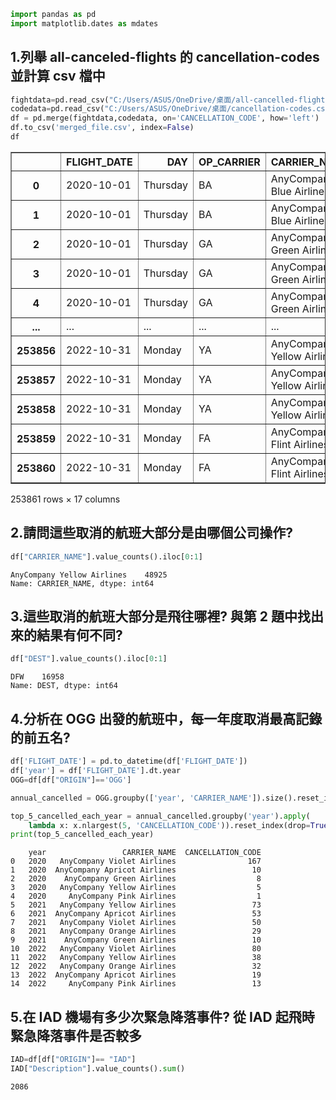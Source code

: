 ```python
import pandas as pd
import matplotlib.dates as mdates
```

## 1.列舉 all-canceled-flights 的 cancellation-codes 並計算 csv 檔中


```python
fightdata=pd.read_csv("C:/Users/ASUS/OneDrive/桌面/all-cancelled-flights.csv")
codedata=pd.read_csv("C:/Users/ASUS/OneDrive/桌面/cancellation-codes.csv")
df = pd.merge(fightdata,codedata, on='CANCELLATION_CODE', how='left')
df.to_csv('merged_file.csv', index=False)
df
```




<div>
<style scoped>
    .dataframe tbody tr th:only-of-type {
        vertical-align: middle;
    }

    .dataframe tbody tr th {
        vertical-align: top;
    }

    .dataframe thead th {
        text-align: right;
    }
</style>
<table border="1" class="dataframe">
  <thead>
    <tr style="text-align: right;">
      <th></th>
      <th>FLIGHT_DATE</th>
      <th>DAY</th>
      <th>OP_CARRIER</th>
      <th>CARRIER_NAME</th>
      <th>OP_CARRIER_FL_NUM</th>
      <th>ORIGIN</th>
      <th>DISPLAY_AIRPORT_NAME_ORIGIN</th>
      <th>DEST</th>
      <th>DISPLAY_AIRPORT_NAME_DEST</th>
      <th>CANCELLATION_CODE</th>
      <th>NUMBER_OF_FLIGHTS</th>
      <th>LATITUDE_ORIGIN</th>
      <th>LONGITUDE_ORIGIN</th>
      <th>LATITUDE_DEST</th>
      <th>LONGITUDE_DEST</th>
      <th>DISTANCE_LEGEND</th>
      <th>Description</th>
    </tr>
  </thead>
  <tbody>
    <tr>
      <th>0</th>
      <td>2020-10-01</td>
      <td>Thursday</td>
      <td>BA</td>
      <td>AnyCompany Blue Airlines</td>
      <td>5029</td>
      <td>ATL</td>
      <td>Atlanta Municipal</td>
      <td>MLB</td>
      <td>Melbourne Regional</td>
      <td>A</td>
      <td>1</td>
      <td>33.640833</td>
      <td>-84.427222</td>
      <td>28.102500</td>
      <td>-80.643056</td>
      <td>250-499 Miles</td>
      <td>Carrier</td>
    </tr>
    <tr>
      <th>1</th>
      <td>2020-10-01</td>
      <td>Thursday</td>
      <td>BA</td>
      <td>AnyCompany Blue Airlines</td>
      <td>5069</td>
      <td>MLB</td>
      <td>Melbourne Regional</td>
      <td>ATL</td>
      <td>Atlanta Municipal</td>
      <td>A</td>
      <td>1</td>
      <td>28.102500</td>
      <td>-80.643056</td>
      <td>33.640833</td>
      <td>-84.427222</td>
      <td>250-499 Miles</td>
      <td>Carrier</td>
    </tr>
    <tr>
      <th>2</th>
      <td>2020-10-01</td>
      <td>Thursday</td>
      <td>GA</td>
      <td>AnyCompany Green Airlines</td>
      <td>134</td>
      <td>DFW</td>
      <td>Dallas Fort Worth Regional</td>
      <td>OGG</td>
      <td>Kahului Airport</td>
      <td>D</td>
      <td>1</td>
      <td>32.894444</td>
      <td>-97.029722</td>
      <td>20.900556</td>
      <td>-156.433611</td>
      <td>2500 Miles and Greater</td>
      <td>Security</td>
    </tr>
    <tr>
      <th>3</th>
      <td>2020-10-01</td>
      <td>Thursday</td>
      <td>GA</td>
      <td>AnyCompany Green Airlines</td>
      <td>1960</td>
      <td>OGG</td>
      <td>Kahului Airport</td>
      <td>PHX</td>
      <td>Phoenix Sky Harbor International</td>
      <td>D</td>
      <td>1</td>
      <td>20.900556</td>
      <td>-156.433611</td>
      <td>33.436111</td>
      <td>-112.009444</td>
      <td>2500 Miles and Greater</td>
      <td>Security</td>
    </tr>
    <tr>
      <th>4</th>
      <td>2020-10-01</td>
      <td>Thursday</td>
      <td>GA</td>
      <td>AnyCompany Green Airlines</td>
      <td>2242</td>
      <td>LAX</td>
      <td>Los Angeles International</td>
      <td>KOA</td>
      <td>Keahole</td>
      <td>D</td>
      <td>1</td>
      <td>33.942500</td>
      <td>-118.408056</td>
      <td>19.738889</td>
      <td>-156.045556</td>
      <td>2500 Miles and Greater</td>
      <td>Security</td>
    </tr>
    <tr>
      <th>...</th>
      <td>...</td>
      <td>...</td>
      <td>...</td>
      <td>...</td>
      <td>...</td>
      <td>...</td>
      <td>...</td>
      <td>...</td>
      <td>...</td>
      <td>...</td>
      <td>...</td>
      <td>...</td>
      <td>...</td>
      <td>...</td>
      <td>...</td>
      <td>...</td>
      <td>...</td>
    </tr>
    <tr>
      <th>253856</th>
      <td>2022-10-31</td>
      <td>Monday</td>
      <td>YA</td>
      <td>AnyCompany Yellow Airlines</td>
      <td>434</td>
      <td>BUR</td>
      <td>Hollywood-Burbank Midpoint</td>
      <td>OAK</td>
      <td>Metropolitan Oakland International</td>
      <td>A</td>
      <td>1</td>
      <td>34.200000</td>
      <td>-118.357778</td>
      <td>37.721389</td>
      <td>-122.220833</td>
      <td>250-499 Miles</td>
      <td>Carrier</td>
    </tr>
    <tr>
      <th>253857</th>
      <td>2022-10-31</td>
      <td>Monday</td>
      <td>YA</td>
      <td>AnyCompany Yellow Airlines</td>
      <td>1619</td>
      <td>MCO</td>
      <td>Orlando International</td>
      <td>MDW</td>
      <td>Chicago Midway International</td>
      <td>B</td>
      <td>1</td>
      <td>28.431667</td>
      <td>-81.324722</td>
      <td>41.785000</td>
      <td>-87.751944</td>
      <td>750-999 Miles</td>
      <td>Weather</td>
    </tr>
    <tr>
      <th>253858</th>
      <td>2022-10-31</td>
      <td>Monday</td>
      <td>YA</td>
      <td>AnyCompany Yellow Airlines</td>
      <td>2337</td>
      <td>DEN</td>
      <td>Stapleton International</td>
      <td>OMA</td>
      <td>Eppley Airfield</td>
      <td>B</td>
      <td>1</td>
      <td>39.774444</td>
      <td>-104.879722</td>
      <td>41.301944</td>
      <td>-95.893333</td>
      <td>250-499 Miles</td>
      <td>Weather</td>
    </tr>
    <tr>
      <th>253859</th>
      <td>2022-10-31</td>
      <td>Monday</td>
      <td>FA</td>
      <td>AnyCompany Flint Airlines</td>
      <td>5806</td>
      <td>DFW</td>
      <td>Dallas Fort Worth Regional</td>
      <td>AMA</td>
      <td>Amarillo International</td>
      <td>A</td>
      <td>1</td>
      <td>32.894444</td>
      <td>-97.029722</td>
      <td>35.227222</td>
      <td>-101.721944</td>
      <td>250-499 Miles</td>
      <td>Carrier</td>
    </tr>
    <tr>
      <th>253860</th>
      <td>2022-10-31</td>
      <td>Monday</td>
      <td>FA</td>
      <td>AnyCompany Flint Airlines</td>
      <td>5806</td>
      <td>AMA</td>
      <td>Amarillo International</td>
      <td>DFW</td>
      <td>Dallas Fort Worth Regional</td>
      <td>A</td>
      <td>1</td>
      <td>35.227222</td>
      <td>-101.721944</td>
      <td>32.894444</td>
      <td>-97.029722</td>
      <td>250-499 Miles</td>
      <td>Carrier</td>
    </tr>
  </tbody>
</table>
<p>253861 rows × 17 columns</p>
</div>



## 2.請問這些取消的航班大部分是由哪個公司操作?


```python
df["CARRIER_NAME"].value_counts().iloc[0:1]
```




    AnyCompany Yellow Airlines    48925
    Name: CARRIER_NAME, dtype: int64



## 3.這些取消的航班大部分是飛往哪裡? 與第 2 題中找出來的結果有何不同?


```python
df["DEST"].value_counts().iloc[0:1]
```




    DFW    16958
    Name: DEST, dtype: int64



## 4.分析在 OGG 出發的航班中，每一年度取消最高記錄的前五名?


```python
df['FLIGHT_DATE'] = pd.to_datetime(df['FLIGHT_DATE'])
df['year'] = df['FLIGHT_DATE'].dt.year
OGG=df[df["ORIGIN"]=='OGG']

annual_cancelled = OGG.groupby(['year', 'CARRIER_NAME']).size().reset_index(name='CANCELLATION_CODE')

top_5_cancelled_each_year = annual_cancelled.groupby('year').apply(
    lambda x: x.nlargest(5, 'CANCELLATION_CODE')).reset_index(drop=True)
print(top_5_cancelled_each_year)
```

        year                 CARRIER_NAME  CANCELLATION_CODE
    0   2020   AnyCompany Violet Airlines                167
    1   2020  AnyCompany Apricot Airlines                 10
    2   2020    AnyCompany Green Airlines                  8
    3   2020   AnyCompany Yellow Airlines                  5
    4   2020     AnyCompany Pink Airlines                  1
    5   2021   AnyCompany Yellow Airlines                 73
    6   2021  AnyCompany Apricot Airlines                 53
    7   2021   AnyCompany Violet Airlines                 50
    8   2021   AnyCompany Orange Airlines                 29
    9   2021    AnyCompany Green Airlines                 10
    10  2022   AnyCompany Violet Airlines                 80
    11  2022   AnyCompany Yellow Airlines                 38
    12  2022   AnyCompany Orange Airlines                 32
    13  2022  AnyCompany Apricot Airlines                 19
    14  2022     AnyCompany Pink Airlines                 13
    

## 5.在 IAD 機場有多少次緊急降落事件? 從 IAD 起飛時緊急降落事件是否較多


```python
IAD=df[df["ORIGIN"]== "IAD"]
IAD["Description"].value_counts().sum()
```




    2086




```python

```
